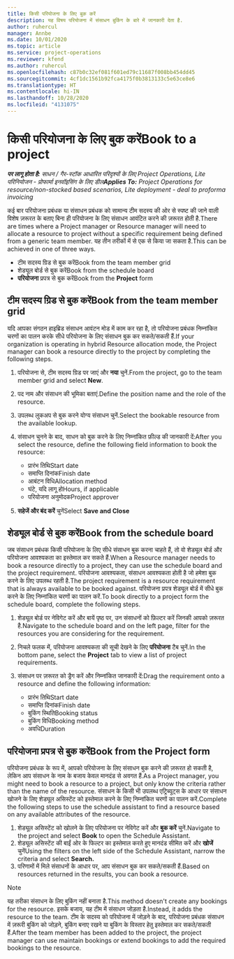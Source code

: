 ```yaml
---
title: किसी परियोजना के लिए बुक करें
description: यह विषय परियोजना में संसाधन बुकिंग के बारे में जानकारी देता है.
author: ruhercul
manager: Annbe
ms.date: 10/01/2020
ms.topic: article
ms.service: project-operations
ms.reviewer: kfend
ms.author: ruhercul
ms.openlocfilehash: c87b0c32ef081f601ed79c11687f008bb454dd45
ms.sourcegitcommit: 4cf1dc1561b92fca4175f0b3813133c5e63ce8e6
ms.translationtype: HT
ms.contentlocale: hi-IN
ms.lasthandoff: 10/28/2020
ms.locfileid: "4131075"
---
```

# <a name="book-to-a-project"></a><span data-ttu-id="92d04-103">किसी परियोजना के लिए बुक करें</span><span class="sxs-lookup"><span data-stu-id="92d04-103">Book to a project</span></span>

<span data-ttu-id="92d04-104">_**पर लागू होता है:** साधन / गैर-स्टॉक आधारित परिदृश्यों के लिए Project Operations, Lite परिनियोजन - प्रोफार्मा इनवॉइसिंग के लिए डील_</span><span class="sxs-lookup"><span data-stu-id="92d04-104">_**Applies To:** Project Operations for resource/non-stocked based scenarios, Lite deployment - deal to proforma invoicing_</span></span>

<span data-ttu-id="92d04-105">कई बार परियोजना प्रबंधक या संसाधन प्रबंधक को सामान्य टीम सदस्य की ओर से स्पष्ट की जाने वाली विशेष ज़रूरत के बताए बिना ही परियोजना के लिए संसाधन आवंटित करने की ज़रूरत होती है.</span><span class="sxs-lookup"><span data-stu-id="92d04-105">There are times where a Project manager or Resource manager will need to allocate a resource to project without a specific requirement being defined from a generic team member.</span></span> <span data-ttu-id="92d04-106">यह तीन तरीकों में से एक से किया जा सकता है.</span><span class="sxs-lookup"><span data-stu-id="92d04-106">This can be achieved in one of three ways.</span></span>

- <span data-ttu-id="92d04-107">टीम सदस्य ग्रिड से बुक करें</span><span class="sxs-lookup"><span data-stu-id="92d04-107">Book from the team member grid</span></span>
- <span data-ttu-id="92d04-108">शेड्यूल बोर्ड से बुक करें</span><span class="sxs-lookup"><span data-stu-id="92d04-108">Book from the schedule board</span></span>
- <span data-ttu-id="92d04-109">**परियोजना** प्रपत्र से बुक करें</span><span class="sxs-lookup"><span data-stu-id="92d04-109">Book from the **Project** form</span></span>

## <a name="book-from-the-team-member-grid"></a><span data-ttu-id="92d04-110">टीम सदस्य ग्रिड से बुक करें</span><span class="sxs-lookup"><span data-stu-id="92d04-110">Book from the team member grid</span></span>

<span data-ttu-id="92d04-111">यदि आपका संगठन हाइब्रिड संसाधन आवंटन मोड में काम कर रहा है, तो परियोजना प्रबंधक निम्नांकित चरणों का पालन करके सीधे परियोजना के लिए संसाधन बुक कर सकते/सकती हैं.</span><span class="sxs-lookup"><span data-stu-id="92d04-111">If your organization is operating in hybrid Resource allocation mode, the Project manager can book a resource directly to the project by completing the following steps.</span></span>

1. <span data-ttu-id="92d04-112">परियोजना से, टीम सदस्य ग्रिड पर जाएं और **नया** चुनें.</span><span class="sxs-lookup"><span data-stu-id="92d04-112">From the project, go to the team member grid and select **New**.</span></span>
2. <span data-ttu-id="92d04-113">पद नाम और संसाधन की भूमिका बताएं.</span><span class="sxs-lookup"><span data-stu-id="92d04-113">Define the position name and the role of the resource.</span></span>
3. <span data-ttu-id="92d04-114">उपलब्ध लुकअप से बुक करने योग्य संसाधन चुनें.</span><span class="sxs-lookup"><span data-stu-id="92d04-114">Select the bookable resource from the available lookup.</span></span>
4. <span data-ttu-id="92d04-115">संसाधन चुनने के बाद, साधन को बुक करने के लिए निम्नांकित फ़ील्ड की जानकारी दें:</span><span class="sxs-lookup"><span data-stu-id="92d04-115">After you select the resource, define the following field information to book the resource:</span></span>

    - <span data-ttu-id="92d04-116">प्रारंभ तिथि</span><span class="sxs-lookup"><span data-stu-id="92d04-116">Start date</span></span>
    - <span data-ttu-id="92d04-117">समाप्ति दिनांक</span><span class="sxs-lookup"><span data-stu-id="92d04-117">Finish date</span></span>
    - <span data-ttu-id="92d04-118">आबंटन विधि</span><span class="sxs-lookup"><span data-stu-id="92d04-118">Allocation method</span></span>
    - <span data-ttu-id="92d04-119">घंटे, यदि लागू हो</span><span class="sxs-lookup"><span data-stu-id="92d04-119">Hours, if applicable</span></span>
    - <span data-ttu-id="92d04-120">परियोजना अनुमोदक</span><span class="sxs-lookup"><span data-stu-id="92d04-120">Project approver</span></span>

6. <span data-ttu-id="92d04-121">**सहेजें और बंद करें** चुनें</span><span class="sxs-lookup"><span data-stu-id="92d04-121">Select **Save and Close**</span></span>

## <a name="book-from-the-schedule-board"></a><span data-ttu-id="92d04-122">शेड्यूल बोर्ड से बुक करें</span><span class="sxs-lookup"><span data-stu-id="92d04-122">Book from the schedule board</span></span>

<span data-ttu-id="92d04-123">जब संसाधन प्रबंधक किसी परियोजना के लिए सीधे संसाधन बुक करना चाहते हैं, तो वो शेड्यूल बोर्ड और परियोजना आवश्यकता का इस्तेमाल कर सकते हैं.</span><span class="sxs-lookup"><span data-stu-id="92d04-123">When a Resource manager needs to book a resource directly to a project, they can use the schedule board and the project requirement.</span></span> <span data-ttu-id="92d04-124">परियोजना आवश्यकता, संसाधन आवश्यकता होती है जो हमेशा बुक करने के लिए उपलब्ध रहती है.</span><span class="sxs-lookup"><span data-stu-id="92d04-124">The project requirement is a resource requirement that is always available to be booked against.</span></span> <span data-ttu-id="92d04-125">परियोजना प्रपत्र शेड्यूल बोर्ड में सीधे बुक करने के लिए निम्नांकित चरणों का पालन करें.</span><span class="sxs-lookup"><span data-stu-id="92d04-125">To book directly to a project form the schedule board, complete the following steps.</span></span>

1. <span data-ttu-id="92d04-126">शेड्यूल बोर्ड पर नेविगेट करें और बायें पृष्ठ पर, उन संसाधनों को फ़िल्टर करें जिनकी आपको ज़रूरत है.</span><span class="sxs-lookup"><span data-stu-id="92d04-126">Navigate to the schedule board and on the left page, filter for the resources you are considering for the requirement.</span></span>
2. <span data-ttu-id="92d04-127">निचले फलक में, परियोजना आवश्यकता की सूची देखने के लिए **परियोजना** टैब चुनें.</span><span class="sxs-lookup"><span data-stu-id="92d04-127">In the bottom pane, select the **Project** tab to view a list of project requirements.</span></span>
3. <span data-ttu-id="92d04-128">संसाधन पर ज़रूरत को ड्रैग करें और निम्नांकित जानकारी दें:</span><span class="sxs-lookup"><span data-stu-id="92d04-128">Drag the requirement onto a resource and define the following information:</span></span>

    - <span data-ttu-id="92d04-129">प्रारंभ तिथि</span><span class="sxs-lookup"><span data-stu-id="92d04-129">Start date</span></span>
    - <span data-ttu-id="92d04-130">समाप्ति दिनांक</span><span class="sxs-lookup"><span data-stu-id="92d04-130">Finish date</span></span>
    - <span data-ttu-id="92d04-131">बुकिंग स्थिति</span><span class="sxs-lookup"><span data-stu-id="92d04-131">Booking status</span></span>
    - <span data-ttu-id="92d04-132">बुकिंग विधि</span><span class="sxs-lookup"><span data-stu-id="92d04-132">Booking method</span></span>
    - <span data-ttu-id="92d04-133">अवधि</span><span class="sxs-lookup"><span data-stu-id="92d04-133">Duration</span></span>

## <a name="book-from-the-project-form"></a><span data-ttu-id="92d04-134">परियोजना प्रपत्र से बुक करें</span><span class="sxs-lookup"><span data-stu-id="92d04-134">Book from the Project form</span></span>

<span data-ttu-id="92d04-135">परियोजना प्रबंधक के रूप में, आपको परियोजना के लिए संसाधन बुक करने की ज़रूरत हो सकती है, लेकिन आप संसाधन के नाम के बजाय केवल मानदंड से अवगत हैं.</span><span class="sxs-lookup"><span data-stu-id="92d04-135">As a Project manager, you might need to book a resource to a project, but only know the criteria rather than the name of the resource.</span></span> <span data-ttu-id="92d04-136">संसाधन के किसी भी उपलब्ध एट्रिब्यूट्स के आधार पर संसाधन खोजने के लिए शेड्यूल असिस्टेंट को इस्तेमाल करने के लिए निम्नांकित चरणों का पालन करें.</span><span class="sxs-lookup"><span data-stu-id="92d04-136">Complete the following steps to use the schedule assistant to find a resource based on any available attributes of the resource.</span></span> 

1. <span data-ttu-id="92d04-137">शेड्यूल असिस्टेंट को खोलने के लिए परियोजना पर नेविगेट करें और **बुक करें** चुनें.</span><span class="sxs-lookup"><span data-stu-id="92d04-137">Navigate to the project and select **Book** to open the Schedule Assistant.</span></span>
2. <span data-ttu-id="92d04-138">शेड्यूल असिस्टेंट की बाईं ओर के फिल्टर का इस्तेमाल करते हुए मानदंड सीमित करें और **खोजें** चुनें</span><span class="sxs-lookup"><span data-stu-id="92d04-138">Using the filters on the left side of the Schedule Assistant, narrow the criteria and select **Search.**</span></span>
3. <span data-ttu-id="92d04-139">परिणामों में मिले संसाधनों के आधार पर, आप संसाधन बुक कर सकते/सकती हैं.</span><span class="sxs-lookup"><span data-stu-id="92d04-139">Based on resources returned in the results, you can book a resource.</span></span>

> [!NOTE]
> <span data-ttu-id="92d04-140">यह तरीका संसाधन के लिए बुकिंग नहीं बनाता है.</span><span class="sxs-lookup"><span data-stu-id="92d04-140">This method doesn't create any bookings for the resource.</span></span> <span data-ttu-id="92d04-141">इसके बजाय, यह टीम में संसाधन जोड़ता है.</span><span class="sxs-lookup"><span data-stu-id="92d04-141">Instead, it adds the resource to the team.</span></span> <span data-ttu-id="92d04-142">टीम के सदस्य को परियोजना में जोड़ने के बाद, परियोजना प्रबंधक संसाधन में ज़रूरी बुकिंग को जोड़ने, बुकिंग बनाए रखने या बुकिंग के विस्तार हेतु इस्तेमाल कर सकते/सकती हैं.</span><span class="sxs-lookup"><span data-stu-id="92d04-142">After the team member has been added to the project, the project manager can use maintain bookings or extend bookings to add the required bookings to the resource.</span></span>
